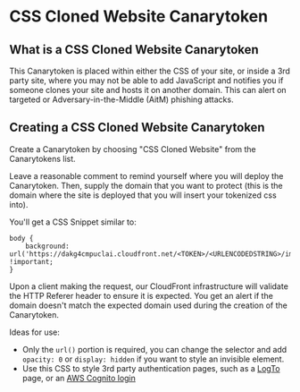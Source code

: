 # CSS Cloned Website Canarytoken

## What is a CSS Cloned Website Canarytoken

This Canarytoken is placed within either the CSS of your site, or inside a 3rd party site, where you may not be able to add JavaScript and notifies you if someone clones your site and hosts it on another domain. This can alert on targeted or Adversary-in-the-Middle (AitM) phishing attacks.

## Creating a CSS Cloned Website Canarytoken

Create a Canarytoken by choosing "CSS Cloned Website" from the Canarytokens list.

Leave a reasonable comment to remind yourself where you will deploy the Canarytoken. Then, supply the domain that you want to protect (this is the domain where the site is deployed that you will insert your tokenized css into).

You'll get a CSS Snippet similar to:

```
body {
    background: url('https://dakg4cmpuclai.cloudfront.net/<TOKEN>/<URLENCODEDSTRING>/img.gif') !important;
}
```

Upon a client making the request, our CloudFront infrastructure will validate the HTTP Referer header to ensure it is expected. You get an alert if the domain doesn't match the expected domain used during the creation of the Canarytoken.

Ideas for use:

 - Only the `url()` portion is required, you can change the selector and add `opacity: 0` or `display: hidden` if you want to style an invisible element.
 - Use this CSS to style 3rd party authentication pages, such as a [LogTo](https://logto.io) page, or an [AWS Cognito login](https://docs.aws.amazon.com/cognito/latest/developerguide/cognito-user-pools-app-ui-customization.html)
